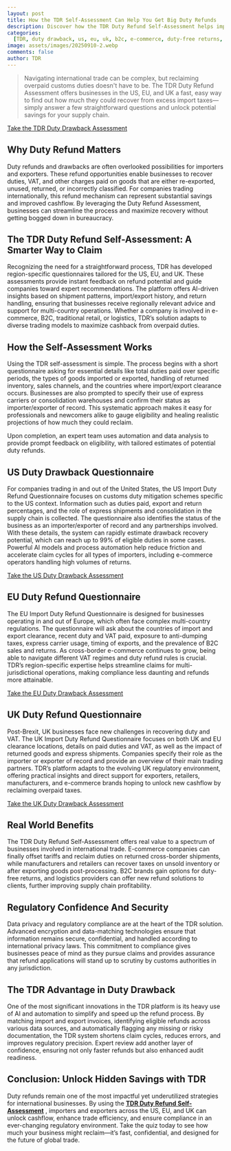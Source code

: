 ```yaml
---
layout: post
title: How the TDR Self-Assessment Can Help You Get Big Duty Refunds
description: Discover how the TDR Duty Refund Self-Assessment helps importers and exporters reclaim overpaid duties and taxes across the US, EU, and UK, optimizing cashflow and boosting profits with AI-driven insights.
categories:
  [TDR, duty drawback, us, eu, uk, b2c, e-commerce, duty-free returns, ai]
image: assets/images/20250910-2.webp
comments: false
author: TDR
---
```


> Navigating international trade can be complex, but reclaiming overpaid customs duties doesn't have to be. The TDR Duty Refund Assessment offers businesses in the US, EU, and UK a fast, easy way to find out how much they could recover from excess import taxes—simply answer a few straightforward questions and unlock potential savings for your supply chain.

<p class="d-grid gap-2 d-md-flex justify-content-md-center my-4">
  <a href="https://tradedutyrefund.com/duty-refund-questionnaire-main-page.html?utm_source=Blog&utm_medium=Post&utm_campaign=20250913Article" class="btn btn-primary btn-lg w-100 w-md-50 text-wrap" style="max-width: 500px; white-space: normal; word-break: break-word;">
    <i class="fas fa-arrow-right me-2"></i>
    Take the TDR Duty Drawback Assessment
  </a>
</p>

## Why Duty Refund Matters

Duty refunds and drawbacks are often overlooked possibilities for importers and exporters. These refund opportunities enable businesses to recover duties, VAT, and other charges paid on goods that are either re-exported, unused, returned, or incorrectly classified. For companies trading internationally, this refund mechanism can represent substantial savings and improved cashflow. By leveraging the Duty Refund Assessment, businesses can streamline the process and maximize recovery without getting bogged down in bureaucracy.

## The TDR Duty Refund Self-Assessment: A Smarter Way to Claim

Recognizing the need for a straightforward process, TDR has developed region-specific questionnaires tailored for the US, EU, and UK. These assessments provide instant feedback on refund potential and guide companies toward expert recommendations. The platform offers AI-driven insights based on shipment patterns, import/export history, and return handling, ensuring that businesses receive regionally relevant advice and support for multi-country operations. Whether a company is involved in e-commerce, B2C, traditional retail, or logistics, TDR’s solution adapts to diverse trading models to maximize cashback from overpaid duties.

## How the Self-Assessment Works

Using the TDR self-assessment is simple. The process begins with a short questionnaire asking for essential details like total duties paid over specific periods, the types of goods imported or exported, handling of returned inventory, sales channels, and the countries where import/export clearance occurs. Businesses are also prompted to specify their use of express carriers or consolidation warehouses and confirm their status as importer/exporter of record. This systematic approach makes it easy for professionals and newcomers alike to gauge eligibility and healing realistic projections of how much they could reclaim.

Upon completion, an expert team uses automation and data analysis to provide prompt feedback on eligibility, with tailored estimates of potential duty refunds.

## US Duty Drawback Questionnaire

For companies trading in and out of the United States, the US Import Duty Refund Questionnaire focuses on customs duty mitigation schemes specific to the US context. Information such as duties paid, export and return percentages, and the role of express shipments and consolidation in the supply chain is collected. The questionnaire also identifies the status of the business as an importer/exporter of record and any partnerships involved. With these details, the system can rapidly estimate drawback recovery potential, which can reach up to 99% of eligible duties in some cases. Powerful AI models and process automation help reduce friction and accelerate claim cycles for all types of importers, including e-commerce operators handling high volumes of returns.

<p class="d-grid gap-2 d-md-flex justify-content-md-center my-4">
  <a href="https://tradedutyrefund.com/duty-refund-questionnaire-US.html?utm_source=Blog&utm_medium=Post&utm_campaign=20250913Article" class="btn btn-primary btn-lg w-100 w-md-50 text-wrap" style="max-width: 500px; white-space: normal; word-break: break-word;">
    <i class="fas fa-arrow-right me-2"></i>
    Take the US Duty Drawback Assessment
  </a>
</p>

## EU Duty Refund Questionnaire

The EU Import Duty Refund Questionnaire is designed for businesses operating in and out of Europe, which often face complex multi-country regulations. The questionnaire will ask about the countries of import and export clearance, recent duty and VAT paid, exposure to anti-dumping taxes, express carrier usage, timing of exports, and the prevalence of B2C sales and returns. As cross-border e-commerce continues to grow, being able to navigate different VAT regimes and duty refund rules is crucial. TDR’s region-specific expertise helps streamline claims for multi-jurisdictional operations, making compliance less daunting and refunds more attainable.

<p class="d-grid gap-2 d-md-flex justify-content-md-center my-4">
  <a href="https://tradedutyrefund.com/duty-refund-questionnaire-EU?utm_source=Blog&utm_medium=Post&utm_campaign=20250913Article" class="btn btn-primary btn-lg w-100 w-md-50 text-wrap" style="max-width: 500px; white-space: normal; word-break: break-word;">
    <i class="fas fa-arrow-right me-2"></i>
    Take the EU Duty Drawback Assessment
  </a>
</p>

## UK Duty Refund Questionnaire

Post-Brexit, UK businesses face new challenges in recovering duty and VAT. The UK Import Duty Refund Questionnaire focuses on both UK and EU clearance locations, details on paid duties and VAT, as well as the impact of returned goods and express shipments. Companies specify their role as the importer or exporter of record and provide an overview of their main trading partners. TDR’s platform adapts to the evolving UK regulatory environment, offering practical insights and direct support for exporters, retailers, manufacturers, and e-commerce brands hoping to unlock new cashflow by reclaiming overpaid taxes.

<p class="d-grid gap-2 d-md-flex justify-content-md-center my-4">
  <a href="https://tradedutyrefund.com/duty-refund-questionnaire-UK?utm_source=Blog&utm_medium=Post&utm_campaign=20250913Article" class="btn btn-primary btn-lg w-100 w-md-50 text-wrap" style="max-width: 500px; white-space: normal; word-break: break-word;">
    <i class="fas fa-arrow-right me-2"></i>
    Take the UK Duty Drawback Assessment
  </a>
</p>

## Real World Benefits

The TDR Duty Refund Self-Assessment offers real value to a spectrum of businesses involved in international trade. E-commerce companies can finally offset tariffs and reclaim duties on returned cross-border shipments, while manufacturers and retailers can recover taxes on unsold inventory or after exporting goods post-processing. B2C brands gain options for duty-free returns, and logistics providers can offer new refund solutions to clients, further improving supply chain profitability.

## Regulatory Confidence And Security

Data privacy and regulatory compliance are at the heart of the TDR solution. Advanced encryption and data-matching technologies ensure that information remains secure, confidential, and handled according to international privacy laws. This commitment to compliance gives businesses peace of mind as they pursue claims and provides assurance that refund applications will stand up to scrutiny by customs authorities in any jurisdiction.

## The TDR Advantage in Duty Drawback

One of the most significant innovations in the TDR platform is its heavy use of AI and automation to simplify and speed up the refund process. By matching import and export invoices, identifying eligible refunds across various data sources, and automatically flagging any missing or risky documentation, the TDR system shortens claim cycles, reduces errors, and improves regulatory precision. Expert review add another layer of confidence, ensuring not only faster refunds but also enhanced audit readiness.

## Conclusion: Unlock Hidden Savings with TDR

Duty refunds remain one of the most impactful yet underutilized strategies for international businesses. By using the [**TDR Duty Refund Self-Assessment**](https://tradedutyrefund.com/duty-refund-questionnaire-main-page.html?utm_source=Blog&utm_medium=Post&utm_campaign=20250913Article) , importers and exporters across the US, EU, and UK can unlock cashflow, enhance trade efficiency, and ensure compliance in an ever-changing regulatory environment. Take the quiz today to see how much your business might reclaim—it’s fast, confidential, and designed for the future of global trade.
